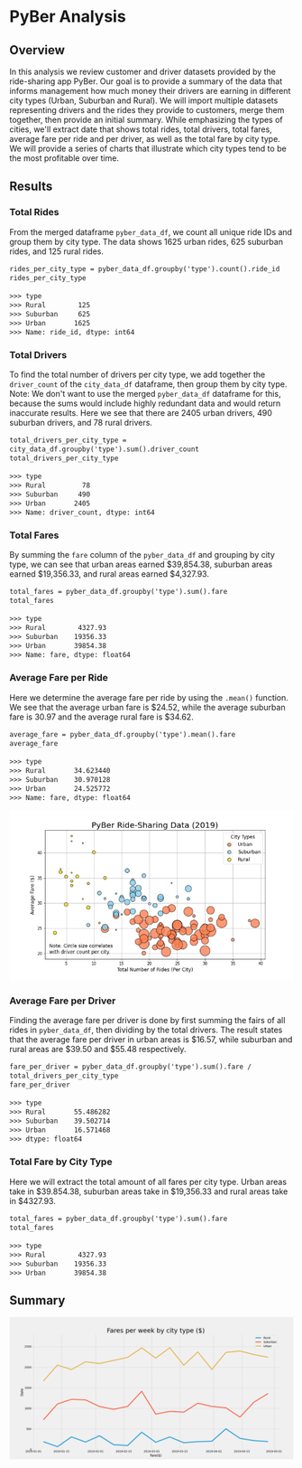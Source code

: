 # PyBer Analysis

## Overview

In this analysis we review customer and driver datasets provided by the ride-sharing app PyBer. Our goal is to provide a summary of the data that informs management how much money their drivers are earning in different city types (Urban, Suburban and Rural). We will import multiple datasets representing drivers and the rides they provide to customers, merge them together, then provide an initial summary. While emphasizing the types of cities, we'll extract date that shows total rides, total drivers, total fares, average fare per ride and per driver, as well as the total fare by city type. We will provide a series of charts that illustrate which city types tend to be the most profitable over time.


## Results


### Total Rides

From the merged dataframe `pyber_data_df`, we count all unique ride IDs and group them by city type. The data shows 1625 urban rides, 625 suburban rides, and 125 rural rides.

    rides_per_city_type = pyber_data_df.groupby('type').count().ride_id
    rides_per_city_type
    
    >>> type
    >>> Rural        125
    >>> Suburban     625
    >>> Urban       1625
    >>> Name: ride_id, dtype: int64


### Total Drivers

To find the total number of drivers per city type, we add together the `driver_count` of the `city_data_df` dataframe, then group them by city type. Note: We don't want to use the merged `pyber_data_df` dataframe for this, because the sums would include highly redundant data and would return inaccurate results. Here we see that there are 2405 urban drivers, 490 suburban drivers, and 78 rural drivers.

	total_drivers_per_city_type = city_data_df.groupby('type').sum().driver_count
	total_drivers_per_city_type

    >>> type
    >>> Rural         78
    >>> Suburban     490
    >>> Urban       2405
    >>> Name: driver_count, dtype: int64


### Total Fares

By summing the `fare` column of the `pyber_data_df` and grouping by city type, we can see that urban areas earned $39,854.38, suburban areas earned $19,356.33, and rural areas earned $4,327.93.

	total_fares = pyber_data_df.groupby('type').sum().fare
	total_fares

    >>> type
    >>> Rural        4327.93
    >>> Suburban    19356.33
    >>> Urban       39854.38
    >>> Name: fare, dtype: float64

### Average Fare per Ride

Here we determine the average fare per ride by using the `.mean()` function. We see that the average urban fare is $24.52, while the average suburban fare is 30.97 and the average rural fare is $34.62.

	average_fare = pyber_data_df.groupby('type').mean().fare
	average_fare

	>>> type
	>>> Rural       34.623440
	>>> Suburban    30.970128
	>>> Urban       24.525772
	>>> Name: fare, dtype: float64

![PyBer Ride-Sharing Data (2019)](https://github.com/bristlab/PyBer_Analysis/blob/main/analysis/Fig1.png?raw=true)

### Average Fare per Driver

Finding the average fare per driver is done by first summing the fairs of all rides in `pyber_data_df`, then dividing by the total drivers. The result states that the average fare per driver in urban areas is $16.57, while suburban and rural areas are $39.50 and $55.48 respectively.

	fare_per_driver = pyber_data_df.groupby('type').sum().fare / total_drivers_per_city_type
	fare_per_driver

	>>> type
	>>> Rural       55.486282
	>>> Suburban    39.502714
	>>> Urban       16.571468
	>>> dtype: float64


### Total Fare by City Type

Here we will extract the total amount of all fares per city type. Urban areas take in $39.854.38, suburban areas take in $19,356.33 and rural areas take in $4327.93.

	total_fares = pyber_data_df.groupby('type').sum().fare
	total_fares

	>>> type
	>>> Rural        4327.93
	>>> Suburban    19356.33
	>>> Urban       39854.38



## Summary

![PyBer Ride-Sharing Data (2019)](https://github.com/bristlab/PyBer_Analysis/blob/main/analysis/Fig4.png?raw=true)


